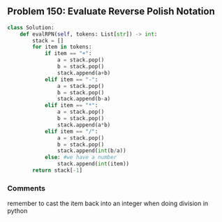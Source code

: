 ## Problem 150: Evaluate Reverse Polish Notation



```python
class Solution:
    def evalRPN(self, tokens: List[str]) -> int:
        stack = []
        for item in tokens:
            if item == "+":
                a = stack.pop()
                b = stack.pop()
                stack.append(a+b)
            elif item == "-":
                a = stack.pop()
                b = stack.pop()   
                stack.append(b-a)             
            elif item == "*":
                a = stack.pop()
                b = stack.pop()   
                stack.append(a*b)
            elif item == "/":
                a = stack.pop()
                b = stack.pop()   
                stack.append(int(b/a))
            else: #we have a number
                stack.append(int(item))
        return stack[-1]

```
### Comments
remember to cast the item back into an integer when doing division in python
